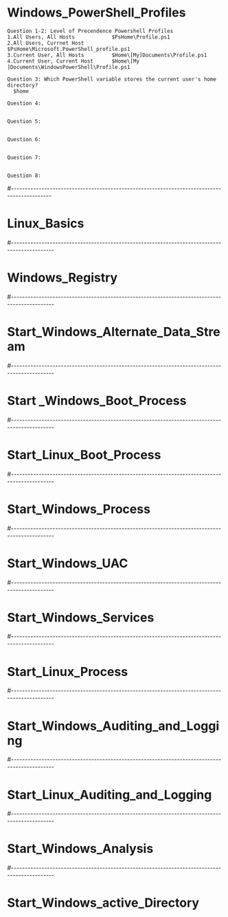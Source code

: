 
# Windows_PowerShell_Profiles

    Question 1-2: Level of Precendence Powershell Profiles
    1.All Users, All Hosts            $PsHome\Profile.ps1
    2.All Users, Currnet Host         $PsHome\Microsoft.PowerShell_profile.ps1
    3.Current User, All Hosts         $Home\[My]Documents\Profile.ps1
    4.Current User, Current Host      $Home\[My ]Documents\WindowsPowerShell\Profile.ps1

    Question 3: Which PowerShell variable stores the current user's home directory?
      $home

    Question 4:
    
    
    Question 5:
    
    
    Question 6:
    
    
    Question 7:
    
    
    Question 8:

#--------------------------------------------------------------------------------------------

# Linux_Basics

#---------------------------------------------------------------------------------------------

# Windows_Registry

#---------------------------------------------------------------------------------------------

# Start_Windows_Alternate_Data_Stream

#---------------------------------------------------------------------------------------------

# Start _Windows_Boot_Process

#---------------------------------------------------------------------------------------------
# Start_Linux_Boot_Process

#---------------------------------------------------------------------------------------------
# Start_Windows_Process

#---------------------------------------------------------------------------------------------
# Start_Windows_UAC

#---------------------------------------------------------------------------------------------
# Start_Windows_Services

#---------------------------------------------------------------------------------------------
# Start_Linux_Process

#---------------------------------------------------------------------------------------------
# Start_Windows_Auditing_and_Logging

#---------------------------------------------------------------------------------------------
# Start_Linux_Auditing_and_Logging

#---------------------------------------------------------------------------------------------
# Start_Windows_Analysis

#---------------------------------------------------------------------------------------------
# Start_Windows_active_Directory
